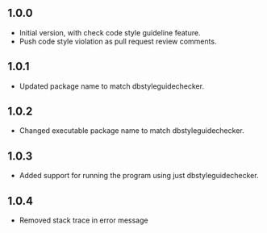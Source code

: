 ## 1.0.0

- Initial version, with check code style guideline feature.
- Push code style violation as pull request review comments.

## 1.0.1
- Updated package name to match dbstyleguidechecker.

## 1.0.2
- Changed executable package name to match dbstyleguidechecker.

## 1.0.3
- Added support for running the program using just dbstyleguidechecker.

## 1.0.4
- Removed stack trace in error message
